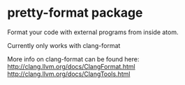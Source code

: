 # pretty-format package

Format your code with external programs from inside atom.

Currently only works with clang-format

More info on clang-format can be found here: http://clang.llvm.org/docs/ClangFormat.html http://clang.llvm.org/docs/ClangTools.html
